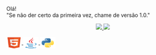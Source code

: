 Olá!<br/>
"Se não der certo da primeira vez, chame de versão 1.0."

<div align="center">
  <a href="https://github.com/caiocosta01">
  <img height="150em" src="https://github-readme-stats.vercel.app/api?username=caiocosta01&show_icons=true&theme=dark&include_all_commits=true&count_private=true"/>
  <img height="150em" src="https://github-readme-stats.vercel.app/api/top-langs/?username=caiocosta01&layout=compact&langs_count=7&theme=dark"/>
</div>
  
  <div style="display: inline_block"><br>
  <img align="center" alt="Caio-HTML" height="30" width="40" src="https://raw.githubusercontent.com/devicons/devicon/master/icons/html5/html5-original.svg">
  <img align="center" alt="Caio-java" height="30" width="40" src="https://raw.githubusercontent.com/devicons/devicon/master/icons/java/java-original.svg">
  <img align="center" alt="Caio-Python" height="30" width="40" src="https://raw.githubusercontent.com/devicons/devicon/master/icons/python/python-original.svg">
  </div>
  
  ##
  

    
